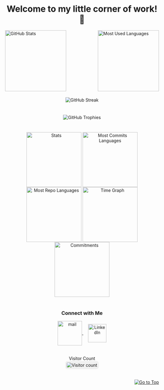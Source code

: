 <h1 align="center">Welcome to my little corner of work! 👋</h1>

<div>
    <img height=200 align="left" src="https://github-readme-stats.vercel.app/api?username=Abilene-may&show_icons=true&theme=radical" alt="GitHub Stats" />
    <img height=200 align="right" src="https://my-stats-43gk.vercel.app/api/top-langs/?username=abilene-may&hide=html,scss,css&langs_count=8&layout=compact&theme=radical&card_width=300" alt="Most Used Languages" />
</div>

<div align="center" style="clear: both; padding: 20px 0;">
    <img src="https://github-readme-streak-stats-git-main-davids-projects-ad77adcc.vercel.app/?user=abilene-may&theme=radical" alt="GitHub Streak" />
</div>

<div align="center" style="padding: 20px 0;">
    <img src="https://github-profile-trophy.vercel.app/?username=abilene-may&theme=radical&no-frame=true&title=Stars,Followers,Commits&column=-1" alt="GitHub Trophies" />
</div>

<div align="center" style="padding: 20px 0;">
    <img align="center" src="http://github-profile-summary-cards.vercel.app/api/cards/stats?username=Abilene-may&theme=radical" height="180em" alt="Stats"/>
    <img align="center" src="http://github-profile-summary-cards.vercel.app/api/cards/most-commit-language?username=Abilene-may&theme=radical&exclude=html,CSS,Jupyter%20Notebook" height="180em" alt="Most Commits Languages"/>
    <img align="center" src="http://github-profile-summary-cards.vercel.app/api/cards/repos-per-language?username=Abilene-may&theme=radical&exclude=html,CSS,Jupyter%20Notebook" height="180em" alt="Most Repo Languages"/>
    <img align="center" src="http://github-profile-summary-cards.vercel.app/api/cards/productive-time?username=Abilene-may&theme=radical&utcOffset=5.30" height="180em" alt="Time Graph"/>
    <img align="center" src="http://github-profile-summary-cards.vercel.app/api/cards/profile-details?username=Abilene-may&theme=radical" height="180em" alt="Commitments"/>
</div>

<h3 align="center">Connect with Me</h3>
<p align="center">
  <a href="mailto:ngachann02@gmail.com" target="_blank">
    <img align="center" src="https://cdn.icon-icons.com/icons2/2642/PNG/512/google_mail_gmail_logo_icon_159346.png" alt="mail" height="80" width="80" />
  </a>
  &nbsp;&nbsp;&nbsp;
  <a href="https://www.linkedin.com/in/nguyen-thi-nga/" target="_blank">
    <img align="center" src="https://lepaternel.com/wp-content/uploads/2018/06/square-linkedin-512.png" alt="LinkedIn" height="60" width="60" />
  </a>
</p>

<div align="center" style="padding: 20px 0;">
    Visitor Count<br>
    <img src="https://profile-counter.glitch.me/abilene-may/count.svg" alt="Visitor count" style="border-radius: 8px; padding: 5px; background-color: #f0f0f0;" />
</div>

<p align="right">
    <a href="#top">
        <img src="https://img.shields.io/static/v1?label&message=Go+to+Top&color=0b6ab3&style=flat&logo" alt="Go to Top" />
    </a>
</p>

